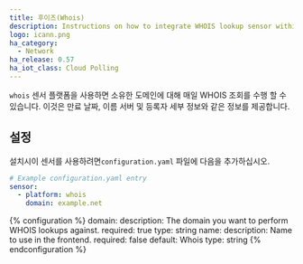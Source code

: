 ```yaml
---
title: 후이즈(Whois)
description: Instructions on how to integrate WHOIS lookup sensor within Home Assistant.
logo: icann.png
ha_category:
  - Network
ha_release: 0.57
ha_iot_class: Cloud Polling
---
```


`whois` 센서 플랫폼을 사용하면 소유한 도메인에 대해 매일 WHOIS 조회를 수행 할 수 있습니다. 이것은 만료 날짜, 이름 서버 및 등록자 세부 정보와 같은 정보를 제공합니다.

## 설정

설치시이 센서를 사용하려면`configuration.yaml` 파일에 다음을 추가하십시오.

```yaml
# Example configuration.yaml entry
sensor:
  - platform: whois
    domain: example.net
```

{% configuration %}
  domain:
    description: The domain you want to perform WHOIS lookups against.
    required: true
    type: string
  name:
    description: Name to use in the frontend.
    required: false
    default: Whois
    type: string
{% endconfiguration %}
